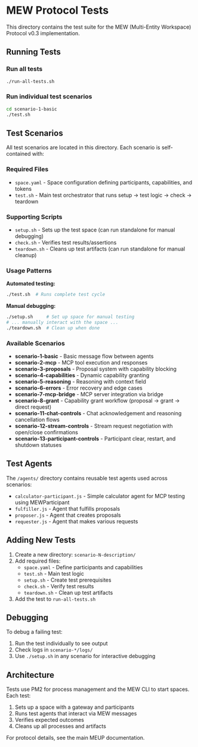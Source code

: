 # MEW Protocol Tests

This directory contains the test suite for the MEW (Multi-Entity Workspace) Protocol v0.3 implementation.

## Running Tests

### Run all tests
```bash
./run-all-tests.sh
```

### Run individual test scenarios
```bash
cd scenario-1-basic
./test.sh
```

## Test Scenarios

All test scenarios are located in this directory. Each scenario is self-contained with:

### Required Files
- `space.yaml` - Space configuration defining participants, capabilities, and tokens
- `test.sh` - Main test orchestrator that runs setup → test logic → check → teardown

### Supporting Scripts  
- `setup.sh` - Sets up the test space (can run standalone for manual debugging)
- `check.sh` - Verifies test results/assertions
- `teardown.sh` - Cleans up test artifacts (can run standalone for manual cleanup)

### Usage Patterns

**Automated testing:**
```bash
./test.sh  # Runs complete test cycle
```

**Manual debugging:**
```bash
./setup.sh     # Set up space for manual testing
# ... manually interact with the space ...
./teardown.sh  # Clean up when done
```

### Available Scenarios

- **scenario-1-basic** - Basic message flow between agents
- **scenario-2-mcp** - MCP tool execution and responses
- **scenario-3-proposals** - Proposal system with capability blocking
- **scenario-4-capabilities** - Dynamic capability granting
- **scenario-5-reasoning** - Reasoning with context field
- **scenario-6-errors** - Error recovery and edge cases
- **scenario-7-mcp-bridge** - MCP server integration via bridge
- **scenario-8-grant** - Capability grant workflow (proposal → grant → direct request)
- **scenario-11-chat-controls** - Chat acknowledgement and reasoning cancellation flows
- **scenario-12-stream-controls** - Stream request negotiation with open/close confirmations
- **scenario-13-participant-controls** - Participant clear, restart, and shutdown statuses

## Test Agents

The `/agents/` directory contains reusable test agents used across scenarios:
- `calculator-participant.js` - Simple calculator agent for MCP testing using MEWParticipant
- `fulfiller.js` - Agent that fulfills proposals
- `proposer.js` - Agent that creates proposals
- `requester.js` - Agent that makes various requests

## Adding New Tests

1. Create a new directory: `scenario-N-description/`
2. Add required files:
   - `space.yaml` - Define participants and capabilities
   - `test.sh` - Main test logic
   - `setup.sh` - Create test prerequisites
   - `check.sh` - Verify test results
   - `teardown.sh` - Clean up test artifacts
3. Add the test to `run-all-tests.sh`

## Debugging

To debug a failing test:
1. Run the test individually to see output
2. Check logs in `scenario-*/logs/`
3. Use `./setup.sh` in any scenario for interactive debugging

## Architecture

Tests use PM2 for process management and the MEW CLI to start spaces. Each test:
1. Sets up a space with a gateway and participants
2. Runs test agents that interact via MEW messages
3. Verifies expected outcomes
4. Cleans up all processes and artifacts

For protocol details, see the main MEUP documentation.

